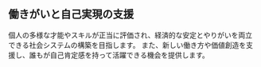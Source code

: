 ## 働きがいと自己実現の支援

個人の多様な才能やスキルが正当に評価され、経済的な安定とやりがいを両立できる社会システムの構築を目指します。
また、新しい働き方や価値創造を支援し、誰もが自己肯定感を持って活躍できる機会を提供します。

